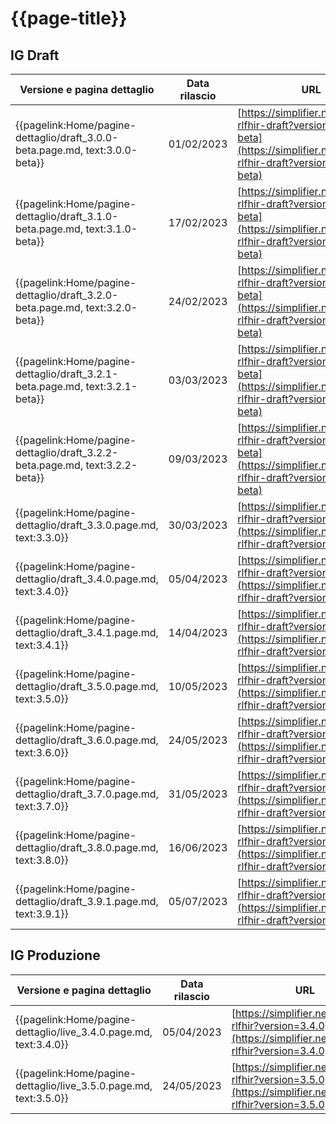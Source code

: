 # {{page-title}} 

## IG Draft
|Versione e pagina dettaglio|Data rilascio| URL |
|---|---|---|
|{{pagelink:Home/pagine-dettaglio/draft_3.0.0-beta.page.md, text:3.0.0-beta}}| 01/02/2023 | [https://simplifier.net/guide/ig-rlfhir-draft?version=3.0.0-beta](https://simplifier.net/guide/ig-rlfhir-draft?version=3.0.0-beta) |
|{{pagelink:Home/pagine-dettaglio/draft_3.1.0-beta.page.md, text:3.1.0-beta}}| 17/02/2023 | [https://simplifier.net/guide/ig-rlfhir-draft?version=3.1.0-beta](https://simplifier.net/guide/ig-rlfhir-draft?version=3.1.0-beta) |
|{{pagelink:Home/pagine-dettaglio/draft_3.2.0-beta.page.md, text:3.2.0-beta}}| 24/02/2023 | [https://simplifier.net/guide/ig-rlfhir-draft?version=3.2.0-beta](https://simplifier.net/guide/ig-rlfhir-draft?version=3.2.0-beta) |
|{{pagelink:Home/pagine-dettaglio/draft_3.2.1-beta.page.md, text:3.2.1-beta}}| 03/03/2023 | [https://simplifier.net/guide/ig-rlfhir-draft?version=3.2.1-beta](https://simplifier.net/guide/ig-rlfhir-draft?version=3.2.1-beta) |
|{{pagelink:Home/pagine-dettaglio/draft_3.2.2-beta.page.md, text:3.2.2-beta}}| 09/03/2023 | [https://simplifier.net/guide/ig-rlfhir-draft?version=3.2.2-beta](https://simplifier.net/guide/ig-rlfhir-draft?version=3.2.2-beta) |
|{{pagelink:Home/pagine-dettaglio/draft_3.3.0.page.md, text:3.3.0}}| 30/03/2023 | [https://simplifier.net/guide/ig-rlfhir-draft?version=3.3.0](https://simplifier.net/guide/ig-rlfhir-draft?version=3.3.0) |
|{{pagelink:Home/pagine-dettaglio/draft_3.4.0.page.md, text:3.4.0}}| 05/04/2023 | [https://simplifier.net/guide/ig-rlfhir-draft?version=3.4.0](https://simplifier.net/guide/ig-rlfhir-draft?version=3.4.0) |
|{{pagelink:Home/pagine-dettaglio/draft_3.4.1.page.md, text:3.4.1}}| 14/04/2023 | [https://simplifier.net/guide/ig-rlfhir-draft?version=3.4.1](https://simplifier.net/guide/ig-rlfhir-draft?version=3.4.1) |
|{{pagelink:Home/pagine-dettaglio/draft_3.5.0.page.md, text:3.5.0}}| 10/05/2023 | [https://simplifier.net/guide/ig-rlfhir-draft?version=3.5.0](https://simplifier.net/guide/ig-rlfhir-draft?version=3.5.0) |
|{{pagelink:Home/pagine-dettaglio/draft_3.6.0.page.md, text:3.6.0}}| 24/05/2023 | [https://simplifier.net/guide/ig-rlfhir-draft?version=3.6.0](https://simplifier.net/guide/ig-rlfhir-draft?version=3.6.0) |
|{{pagelink:Home/pagine-dettaglio/draft_3.7.0.page.md, text:3.7.0}}| 31/05/2023 | [https://simplifier.net/guide/ig-rlfhir-draft?version=3.7.0](https://simplifier.net/guide/ig-rlfhir-draft?version=3.7.0) |
|{{pagelink:Home/pagine-dettaglio/draft_3.8.0.page.md, text:3.8.0}}| 16/06/2023 | [https://simplifier.net/guide/ig-rlfhir-draft?version=3.8.0](https://simplifier.net/guide/ig-rlfhir-draft?version=3.8.0) |
|{{pagelink:Home/pagine-dettaglio/draft_3.9.1.page.md, text:3.9.1}}| 05/07/2023 | [https://simplifier.net/guide/ig-rlfhir-draft?version=3.9.1](https://simplifier.net/guide/ig-rlfhir-draft?version=3.9.1) |

## IG Produzione
|Versione e pagina dettaglio|Data rilascio| URL |
|---|---|---|
|{{pagelink:Home/pagine-dettaglio/live_3.4.0.page.md, text:3.4.0}}| 05/04/2023 | [https://simplifier.net/guide/ig-rlfhir?version=3.4.0](https://simplifier.net/guide/ig-rlfhir?version=3.4.0) |
|{{pagelink:Home/pagine-dettaglio/live_3.5.0.page.md, text:3.5.0}}| 24/05/2023 | [https://simplifier.net/guide/ig-rlfhir?version=3.5.0](https://simplifier.net/guide/ig-rlfhir?version=3.5.0) |
